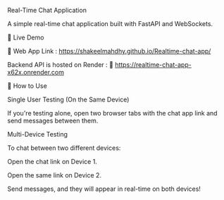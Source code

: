 Real-Time Chat Application

A simple real-time chat application built with FastAPI and WebSockets.

🚀 Live Demo

🔗 Web App Link : https://shakeelmahdhy.github.io/Realtime-chat-app/

Backend API is hosted on Render : 🔗 https://realtime-chat-app-x62x.onrender.com

💬 How to Use

Single User Testing (On the Same Device)

If you're testing alone, open two browser tabs with the chat app link and send messages between them.

Multi-Device Testing

To chat between two different devices:

Open the chat link on Device 1.

Open the same link on Device 2.

Send messages, and they will appear in real-time on both devices!
